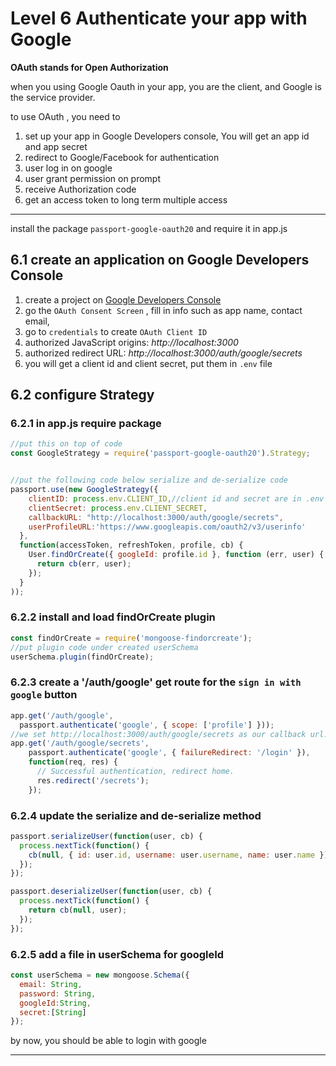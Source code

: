 # Level 6 Authenticate your app with Google

**OAuth stands for Open Authorization**

when you using Google Oauth in your app, you are the client, and Google is the service provider.

to use OAuth , you need to

1. set up your app in Google Developers console, You will get an app id and app secret
1. redirect to Google/Facebook for authentication
3. user log in on google
2. user grant permission on prompt
7. receive Authorization code
3. get an access token to long term multiple access
---
install the package `passport-google-oauth20` and require it in app.js

## 6.1 create an application on Google Developers Console

1. create a project on [Google Developers Console](https://console.developers.google.com/)
1. go the `OAuth Consent Screen` , fill in info such as app name, contact email,
1. go to `credentials` to create `OAuth Client ID`
  1. authorized JavaScript origins: *http://localhost:3000*
  1. authorized redirect URL: *http://localhost:3000/auth/google/secrets*
  1. you will get a client id and client secret, put them in `.env` file

## 6.2 configure Strategy

### 6.2.1 in app.js require package

```JavaScript
//put this on top of code
const GoogleStrategy = require('passport-google-oauth20').Strategy;


//put the following code below serialize and de-serialize code
passport.use(new GoogleStrategy({
    clientID: process.env.CLIENT_ID,//client id and secret are in .env file for secruity prupose
    clientSecret: process.env.CLIENT_SECRET,
    callbackURL: "http://localhost:3000/auth/google/secrets",
    userProfileURL:'https://www.googleapis.com/oauth2/v3/userinfo'
  },
  function(accessToken, refreshToken, profile, cb) {
    User.findOrCreate({ googleId: profile.id }, function (err, user) {
      return cb(err, user);
    });
  }
));
```

### 6.2.2 install and load findOrCreate plugin

```JavaScript
const findOrCreate = require('mongoose-findorcreate');
//put plugin code under created userSchema
userSchema.plugin(findOrCreate);
```

### 6.2.3 create a '/auth/google' get route for the `sign in with google` button

```JavaScript
app.get('/auth/google',
  passport.authenticate('google', { scope: ['profile'] }));
//we set http://localhost:3000/auth/google/secrets as our callback url.
app.get('/auth/google/secrets',
    passport.authenticate('google', { failureRedirect: '/login' }),
    function(req, res) {
      // Successful authentication, redirect home.
      res.redirect('/secrets');
    });
```

### 6.2.4 update the serialize and de-serialize method

```JavaScript
passport.serializeUser(function(user, cb) {
  process.nextTick(function() {
    cb(null, { id: user.id, username: user.username, name: user.name });
  });
});

passport.deserializeUser(function(user, cb) {
  process.nextTick(function() {
    return cb(null, user);
  });
});
```
### 6.2.5 add a file in userSchema for googleId

```JavaScript
const userSchema = new mongoose.Schema({
  email: String,
  password: String,
  googleId:String,
  secret:[String]
});
```

by now, you should be able to login with google

-----------
